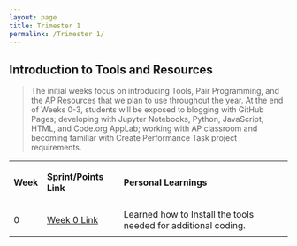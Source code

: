 ```yaml
---
layout: page
title: Trimester 1
permalink: /Trimester 1/
---
```


## Introduction to Tools and Resources
> The initial weeks focus on introducing Tools, Pair Programming, and the AP Resources that we plan to use throughout the year. At the end of Weeks 0-3, students will be exposed to blogging with GitHub Pages; developing with Jupyter Notebooks, Python, JavaScript, HTML, and Code.org AppLab; working with AP classroom and becoming familiar with Create Performance Task project requirements.

<html>

<body>


<table>
  <tr>
    <td><p><strong>Week</strong></p></td>
    <td><p><strong>Sprint/Points Link</strong></p></td>
    <td><p><strong>Personal Learnings</strong></p></td>
  <tr>
    <td>0</td>
    <td><p><a href="https://nighthawkcoders.github.io/APCSP//week/0">Week 0 Link</a></p></td>
    <td>Learned how to Install the tools needed for additional coding.</td>
  </tr>
